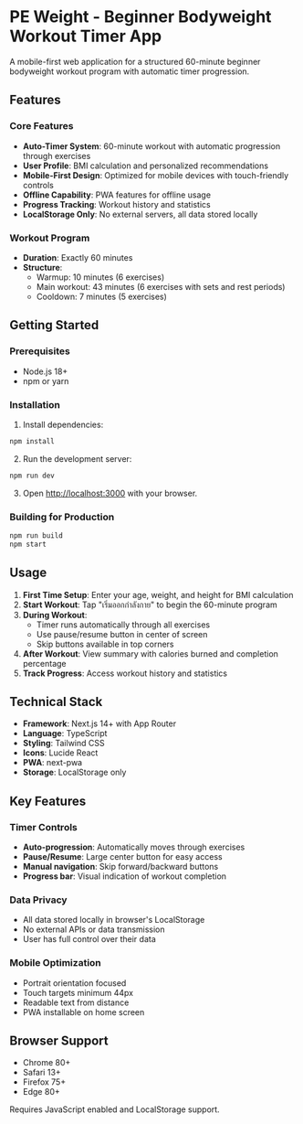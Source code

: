 # PE Weight - Beginner Bodyweight Workout Timer App

A mobile-first web application for a structured 60-minute beginner bodyweight workout program with automatic timer progression.

## Features

### Core Features
- **Auto-Timer System**: 60-minute workout with automatic progression through exercises
- **User Profile**: BMI calculation and personalized recommendations  
- **Mobile-First Design**: Optimized for mobile devices with touch-friendly controls
- **Offline Capability**: PWA features for offline usage
- **Progress Tracking**: Workout history and statistics
- **LocalStorage Only**: No external servers, all data stored locally

### Workout Program
- **Duration**: Exactly 60 minutes
- **Structure**: 
  - Warmup: 10 minutes (6 exercises)
  - Main workout: 43 minutes (6 exercises with sets and rest periods)
  - Cooldown: 7 minutes (5 exercises)

## Getting Started

### Prerequisites
- Node.js 18+ 
- npm or yarn

### Installation

1. Install dependencies:
```bash
npm install
```

2. Run the development server:
```bash
npm run dev
```

3. Open [http://localhost:3000](http://localhost:3000) with your browser.

### Building for Production

```bash
npm run build
npm start
```

## Usage

1. **First Time Setup**: Enter your age, weight, and height for BMI calculation
2. **Start Workout**: Tap "เริ่มออกกำลังกาย" to begin the 60-minute program  
3. **During Workout**: 
   - Timer runs automatically through all exercises
   - Use pause/resume button in center of screen
   - Skip buttons available in top corners
4. **After Workout**: View summary with calories burned and completion percentage
5. **Track Progress**: Access workout history and statistics

## Technical Stack

- **Framework**: Next.js 14+ with App Router
- **Language**: TypeScript
- **Styling**: Tailwind CSS
- **Icons**: Lucide React
- **PWA**: next-pwa
- **Storage**: LocalStorage only

## Key Features

### Timer Controls
- **Auto-progression**: Automatically moves through exercises
- **Pause/Resume**: Large center button for easy access
- **Manual navigation**: Skip forward/backward buttons
- **Progress bar**: Visual indication of workout completion

### Data Privacy
- All data stored locally in browser's LocalStorage
- No external APIs or data transmission
- User has full control over their data

### Mobile Optimization
- Portrait orientation focused
- Touch targets minimum 44px
- Readable text from distance
- PWA installable on home screen

## Browser Support

- Chrome 80+
- Safari 13+
- Firefox 75+
- Edge 80+

Requires JavaScript enabled and LocalStorage support.
